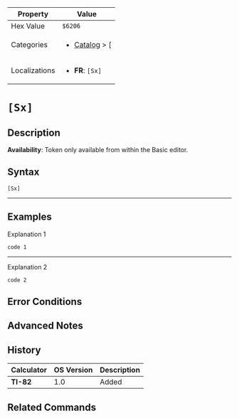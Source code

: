 | Property      | Value |
|---------------|-------|
| Hex Value     | `$6206`|
| Categories    | <ul><li>[Catalog](../categories/Catalog.md) > [[](../categories/Catalog.md#[)</li></ul> |
| Localizations | <ul><li><b>FR</b>: `[Sx]`</li></ul> |

# `[Sx]`

## Description



<b>Availability</b>: Token only available from within the Basic editor.

## Syntax
`[Sx]`

<hr>

## Examples

Explanation 1
```ti-basic
code 1
```
---
Explanation 2
```ti-basic
code 2
```

## Error Conditions


## Advanced Notes


## History
| Calculator | OS Version | Description |
|------------|------------|-------------|
| <b>TI-82</b> | 1.0 | Added

## Related Commands

    